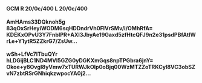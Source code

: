 #### GCM R 20/0c/400 L 20/0c/400
**AmHAms33DQknoh5g**<br/>**83qOxSrHeyiWODM6sqHDDndrVh0FlVrSMv/i/OMhRfA=**<br/>**KDEKxOPvU3Y7FnbIPR+AXl3JbyAe19Gaxd5zfHtcQFJ9n2e31psdPBfAtIWrLe+Y1ytR5ZZkrG7/ZsUw...**<br/><br/>
**wSh+LfVc7ITbuQYr**<br/>**hLDGijBLC1ND4MVl5GZG0yDGKXmGqs8npTPGbra6jnY=**<br/>**Okoe+y8OvgI8yVmw7xTURWJkOIp0oBjq00WzMTZZoTRKCyl8VC3obSZvN7zbtRSrGNhiqkzwpocYA0j2...**
